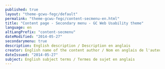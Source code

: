```yaml
---
published: true
layout: "theme-gcwu-fegc/default"
permalink: "theme-gcwu-fegc/content-secmenu-en.html"
title: "Content page - Secondary menu - GC Web Usability theme"
language: en
altLangPrefix: "content-secmenu"
dateModified: "2014-05-27"
secondarymenu: true
description: English description / Description en anglais
creator: English name of the content author / Nom en anglais de l'auteur du contenu
dateIssued: "2014-05-27"
subject: English subject terms / Termes de sujet en anglais
---
```


